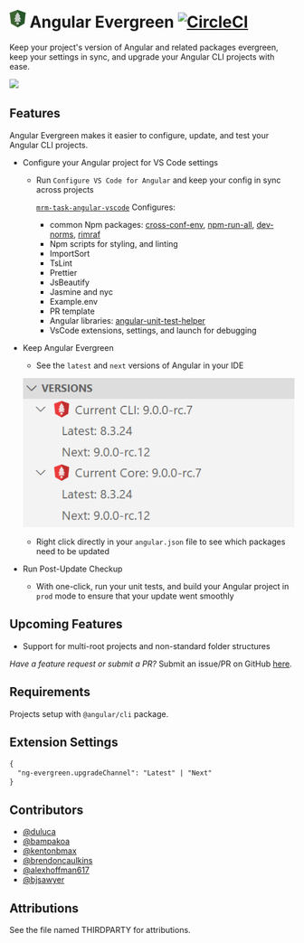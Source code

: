 # ![](ng-evergreen-logo-32.png) Angular Evergreen [![CircleCI](https://circleci.com/gh/expertly-simple/angular-evergreen.png)](https://circleci.com/gh/expertly-simple/angular-evergreen/tree/master)

Keep your project's version of Angular and related packages evergreen, keep your settings in sync, and upgrade your Angular CLI projects with ease.

![](ng-evergreen-1.gif)

## Features

Angular Evergreen makes it easier to configure, update, and test your Angular CLI projects.

- Configure your Angular project for VS Code settings

  - Run `Configure VS Code for Angular` and keep your config in sync across projects

    [`mrm-task-angular-vscode`](https://www.npmjs.com/package/mrm-task-angular-vscode) Configures:

    - common Npm packages: [cross-conf-env](https://www.npmjs.com/package/cross-conf-env), [npm-run-all](npm-run-all), [dev-norms](https://www.npmjs.com/package/dev-norms), [rimraf](https://www.npmjs.com/package/rimraf)
    - Npm scripts for styling, and linting
    - ImportSort
    - TsLint
    - Prettier
    - JsBeautify
    - Jasmine and nyc
    - Example.env
    - PR template
    - Angular libraries: [angular-unit-test-helper](https://www.npmjs.com/package/angular-unit-test-helper)
    - VsCode extensions, settings, and launch for debugging

- Keep Angular Evergreen

  - See the `latest` and `next` versions of Angular in your IDE

  ![](ng-evergreen-versions.png)

  - Right click directly in your `angular.json` file to see which packages need to be updated

- Run Post-Update Checkup
  - With one-click, run your unit tests, and build your Angular project in `prod` mode to ensure that your update went smoothly

## Upcoming Features

- Support for multi-root projects and non-standard folder structures

_Have a feature request or submit a PR?_ Submit an issue/PR on GitHub [here](https://github.com/expertly-simple/angular-evergreen/issues/new).

## Requirements

Projects setup with `@angular/cli` package.

## Extension Settings

```
{
  "ng-evergreen.upgradeChannel": "Latest" | "Next"
}
```

## Contributors

- [@duluca](http://github.com/duluca)
- [@bampakoa](https://github.com/bampakoa)
- [@kentonbmax](http://github.com/kentonbmax)
- [@brendoncaulkins](http://github.com/brendoncaulkins)
- [@alexhoffman617](http://github.com/alexhoffman617)
- [@bjsawyer](https://github.com/bjsawyer)

## Attributions

See the file named THIRDPARTY for attributions.
